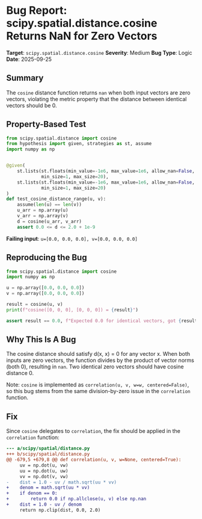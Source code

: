 # Bug Report: scipy.spatial.distance.cosine Returns NaN for Zero Vectors

**Target**: `scipy.spatial.distance.cosine`
**Severity**: Medium
**Bug Type**: Logic
**Date**: 2025-09-25

## Summary

The `cosine` distance function returns `nan` when both input vectors are zero vectors, violating the metric property that the distance between identical vectors should be 0.

## Property-Based Test

```python
from scipy.spatial.distance import cosine
from hypothesis import given, strategies as st, assume
import numpy as np


@given(
    st.lists(st.floats(min_value=-1e6, max_value=1e6, allow_nan=False, allow_infinity=False),
             min_size=1, max_size=20),
    st.lists(st.floats(min_value=-1e6, max_value=1e6, allow_nan=False, allow_infinity=False),
             min_size=1, max_size=20)
)
def test_cosine_distance_range(u, v):
    assume(len(u) == len(v))
    u_arr = np.array(u)
    v_arr = np.array(v)
    d = cosine(u_arr, v_arr)
    assert 0.0 <= d <= 2.0 + 1e-9
```

**Failing input**: `u=[0.0, 0.0, 0.0], v=[0.0, 0.0, 0.0]`

## Reproducing the Bug

```python
from scipy.spatial.distance import cosine
import numpy as np

u = np.array([0.0, 0.0, 0.0])
v = np.array([0.0, 0.0, 0.0])

result = cosine(u, v)
print(f"cosine([0, 0, 0], [0, 0, 0]) = {result}")

assert result == 0.0, f"Expected 0.0 for identical vectors, got {result}"
```

## Why This Is A Bug

The cosine distance should satisfy d(x, x) = 0 for any vector x. When both inputs are zero vectors, the function divides by the product of vector norms (both 0), resulting in `nan`. Two identical zero vectors should have cosine distance 0.

Note: `cosine` is implemented as `correlation(u, v, w=w, centered=False)`, so this bug stems from the same division-by-zero issue in the `correlation` function.

## Fix

Since `cosine` delegates to `correlation`, the fix should be applied in the `correlation` function:

```diff
--- a/scipy/spatial/distance.py
+++ b/scipy/spatial/distance.py
@@ -679,5 +679,8 @@ def correlation(u, v, w=None, centered=True):
     uv = np.dot(u, vw)
     uu = np.dot(u, uw)
     vv = np.dot(v, vw)
-    dist = 1.0 - uv / math.sqrt(uu * vv)
+    denom = math.sqrt(uu * vv)
+    if denom == 0:
+        return 0.0 if np.allclose(u, v) else np.nan
+    dist = 1.0 - uv / denom
     return np.clip(dist, 0.0, 2.0)
```